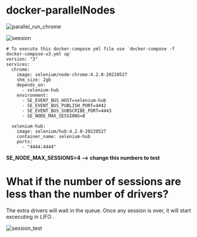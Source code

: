 # docker-parallelNodes

![parallel_run_chrome](https://user-images.githubusercontent.com/71812190/174052246-fca20a1c-5ff3-492c-a035-9a71aa97aee9.PNG)


![seesion](https://user-images.githubusercontent.com/71812190/174052263-251e2575-1f18-454a-89f2-c603936f39e3.PNG)

````
# To execute this docker-compose yml file use `docker-compose -f docker-compose-v3.yml up`
version: "3"
services:
  chrome:
    image: selenium/node-chrome:4.2.0-20220527
    shm_size: 2gb
    depends_on:
      - selenium-hub
    environment:
      - SE_EVENT_BUS_HOST=selenium-hub
      - SE_EVENT_BUS_PUBLISH_PORT=4442
      - SE_EVENT_BUS_SUBSCRIBE_PORT=4443
      - SE_NODE_MAX_SESSIONS=8

  selenium-hub:
    image: selenium/hub:4.2.0-20220527
    container_name: selenium-hub
    ports:
      - "4444:4444"

````


**SE_NODE_MAX_SESSIONS=4  --> change this numbers to test**

# What if the number of sessions are less than the number of drivers?

The extra drivers will wait in the queue. Once any session is over, it will start excecuting in LIFO .


![session_test](https://user-images.githubusercontent.com/71812190/174094168-9bf2f0fe-f09c-465d-988a-b240385e2335.PNG)
